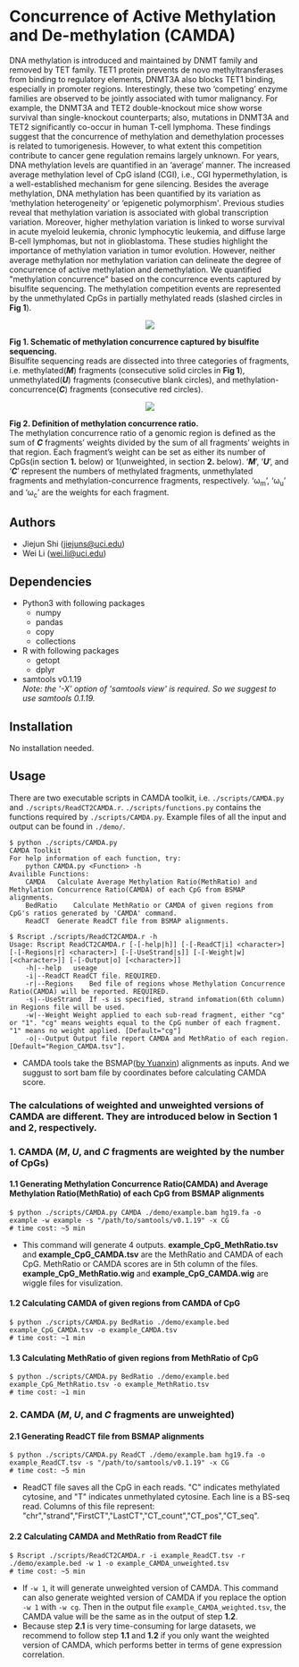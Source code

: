 # Concurrence of Active Methylation and De-methylation (CAMDA)
DNA methylation is introduced and maintained by DNMT family and removed by TET family. TET1 protein prevents de novo methyltransferases from binding to regulatory elements, DNMT3A also blocks TET1 binding, especially in promoter regions. Interestingly, these two ‘competing’ enzyme families are observed to be jointly associated with tumor malignancy. For example, the DNMT3A and TET2 double-knockout mice show worse survival than single-knockout counterparts; also, mutations in DNMT3A and TET2 significantly co-occur in human T-cell lymphoma. These findings suggest that the concurrence of methylation and demethylation processes is related to tumorigenesis. However, to what extent this competition contribute to cancer gene regulation remains largely unknown.
For years, DNA methylation levels are quantified in an ‘average’ manner. The increased average methylation level of CpG island (CGI), i.e., CGI hypermethylation, is a well-established mechanism for gene silencing. Besides the average methylation, DNA methylation has been quantified by its variation as ‘methylation heterogeneity’ or ‘epigenetic polymorphism'. Previous studies reveal that methylation variation is associated with global transcription variation. Moreover, higher methylation variation is linked to worse survival in acute myeloid leukemia, chronic lymphocytic leukemia, and diffuse large B-cell lymphomas, but not in glioblastoma. These studies highlight the importance of methylation variation in tumor evolution. However, neither average methylation nor methylation variation can delineate the degree of concurrence of active methylation and demethylation.
We quantified "methylation concurrence" based on the concurrence events captured by bisulfite sequencing. The methylation competition events are represented by the unmethylated CpGs in partially methylated reads (slashed circles in **Fig 1**).  
<div align=center><img src="https://github.com/JiejunShi/methylation_interruption/blob/master/images/CAMDA_schematic.png" /></div>  

**Fig 1. Schematic of methylation concurrence captured by bisulfite sequencing.**  
Bisulfite sequencing reads are dissected into three categories of fragments, i.e. methylated(***M***) fragments (consecutive solid circles in **Fig 1**), unmethylated(***U***) fragments (consecutive blank circles), and methylation-concurrence(***C***) fragments (consecutive red circles).  
<div align=center><img src="https://github.com/JiejunShi/methylation_interruption/blob/master/images/CAMDA_Equation.png" /></div>  

**Fig 2. Definition of methylation concurrence ratio.**  
The methylation concurrence ratio of a genomic region is defined as the sum of ***C*** fragments’ weights divided by the sum of all fragments’ weights in that region. Each fragment’s weight can be set as either its number of CpGs(in section **1.** below) or 1(unweighted, in section **2.** below).
‘***M***’, ‘***U***’, and ‘***C***’ represent the numbers of methylated fragments, unmethylated fragments and methylation-concurrence fragments, respectively. ‘ω<sub>m</sub>’, ‘ω<sub>u</sub>’ and ‘ω<sub>c</sub>’ are the weights for each fragment.
## Authors
- Jiejun Shi (jiejuns@uci.edu)
- Wei Li (wei.li@uci.edu)
## Dependencies
- Python3 with following packages
  - numpy
  - pandas
  - copy
  - collections
- R with following packages
  - getopt
  - dplyr
- samtools v0.1.19  
*Note: the '-X' option of 'samtools view' is required. So we suggest to use samtools 0.1.19.*
## Installation
No installation needed.
## Usage
There are two executable scripts in CAMDA toolkit, i.e. `./scripts/CAMDA.py` and `./scripts/ReadCT2CAMDA.r`. `./scripts/functions.py` contains the functions required by `./scripts/CAMDA.py`. Example files of all the input and output can be found in `./demo/`.

	$ python ./scripts/CAMDA.py
 	CAMDA Toolkit
 	For help information of each function, try:
		python CAMDA.py <Function> -h
	Availible Functions:
		CAMDA	Calculate Average Methylation Ratio(MethRatio) and Methylation Concurrence Ratio(CAMDA) of each CpG from BSMAP alignments.
		BedRatio	Calculate MethRatio or CAMDA of given regions from CpG's ratios generated by 'CAMDA' command.
		ReadCT	Generate ReadCT file from BSMAP alignments.   

	$ Rscript ./scripts/ReadCT2CAMDA.r -h
	Usage: Rscript ReadCT2CAMDA.r [-[-help|h]] [-[-ReadCT|i] <character>] [-[-Regions|r] <character>] [-[-UseStrand|s]] [-[-Weight|w] [<character>]] [-[-Output|o] [<character>]]
		-h|--help	useage
		-i|--ReadCT	ReadCT file. REQUIRED.
		-r|--Regions	Bed file of regions whose Methylation Concurrence Ratio(CAMDA) will be reported. REQUIRED.
		-s|--UseStrand	If -s is specified, strand infomation(6th column) in Regions file will be used.
		-w|--Weight	Weight applied to each sub-read fragment, either "cg" or "1". "cg" means weights equal to the CpG number of each fragment. "1" means no weight applied. [Default="cg"]
		-o|--Output	Output file report CAMDA and MethRatio of each region. [Default="Region_CAMDA.tsv"].

  - CAMDA tools take the BSMAP([by Yuanxin](https://sites.google.com/a/brown.edu/bioinformatics-in-biomed/bsmap-for-methylation)) alignments as inputs. And we suggust to sort bam file by coordinates before calculating CAMDA score.

### The calculations of weighted and unweighted versions of CAMDA are different. They are introduced below in Section 1 and 2, respectively.

### 1. CAMDA (***M***, ***U***, and ***C*** fragments are weighted by the number of CpGs)
#### 1.1 Generating Methylation Concurrence Ratio(CAMDA) and Average Methylation Ratio(MethRatio) of each CpG from BSMAP alignments

	$ python ./scripts/CAMDA.py CAMDA ./demo/example.bam hg19.fa -o example -w example -s "/path/to/samtools/v0.1.19" -x CG
	# time cost: ~5 min

  - This command will generate 4 outputs. **example_CpG_MethRatio.tsv** and **example_CpG_CAMDA.tsv** are the MethRatio and CAMDA of each CpG. MethRatio or CAMDA scores are in 5th column of the files. **example_CpG_MethRatio.wig** and **example_CpG_CAMDA.wig** are wiggle files for visulization. 

#### 1.2 Calculating CAMDA of given regions from CAMDA of CpG

	$ python ./scripts/CAMDA.py BedRatio ./demo/example.bed example_CpG_CAMDA.tsv -o example_CAMDA.tsv
	# time cost: ~1 min

#### 1.3 Calculating MethRatio of given regions from MethRatio of CpG

	$ python ./scripts/CAMDA.py BedRatio ./demo/example.bed example_CpG_MethRatio.tsv -o example_MethRatio.tsv
	# time cost: ~1 min

### 2. CAMDA (***M***, ***U***, and ***C*** fragments are unweighted)
#### 2.1 Generating ReadCT file from BSMAP alignments

	$ python ./scripts/CAMDA.py ReadCT ./demo/example.bam hg19.fa -o example_ReadCT.tsv -s "/path/to/samtools/v0.1.19" -x CG
	# time cost: ~5 min

  - ReadCT file saves all the CpG in each reads. "C" indicates methylated cytosine, and "T" indicates unmethylated cytosine. Each line is a BS-seq read. Columns of this file represent: "chr","strand","FirstCT","LastCT","CT_count","CT_pos","CT_seq".

#### 2.2 Calculating CAMDA and MethRatio from ReadCT file

	$ Rscript ./scripts/ReadCT2CAMDA.r -i example_ReadCT.tsv -r ./demo/example.bed -w 1 -o example_CAMDA_unweighted.tsv
	# time cost: ~5 min
	
  - If `-w 1`, it will generate unweighted version of CAMDA. This command can also generate weighted version of CAMDA if you replace the option `-w 1` with `-w cg`. Then in the output file `example_CAMDA_weighted.tsv`, the CAMDA value will be the same as in the output of step **1.2**. 
  - Because step **2.1** is very time-consuming for large datasets, we recommend to follow step **1.1** and **1.2** if you only want the weighted version of CAMDA, which performs better in terms of gene expression correlation.

